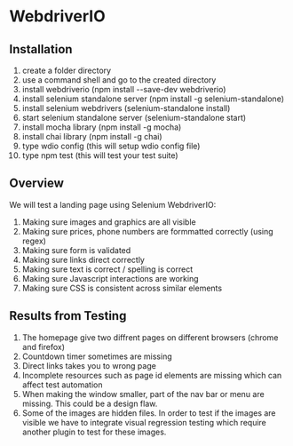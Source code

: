# WebdriverIO

## Installation
1. create a folder directory
2. use a command shell and go to the created directory
3. install webdriverio (npm install --save-dev webdriverio)
4. install selenium standalone server (npm install -g selenium-standalone)
5. install selenium webdrivers (selenium-standalone install)
6. start selenium standalone server (selenium-standalone start)
7. install mocha library (npm install -g mocha)
8. install chai library (npm install -g chai)
9. type wdio config (this will setup wdio config file)
10. type npm test (this will test your test suite)

## Overview
We will test a landing page using Selenium WebdriverIO:

1. Making sure images and graphics are all visible
2. Making sure prices, phone numbers are formmatted correctly (using regex)
3. Making sure form is validated
4. Making sure links direct correctly
5. Making sure text is correct / spelling is correct
6. Making sure Javascript interactions are working 
7. Making sure CSS is consistent across similar elements


## Results from Testing
1. The homepage give two diffrent pages on different browsers (chrome and firefox)
2. Countdown timer sometimes are missing
3. Direct links takes you to wrong page
4. Incomplete resources such as page id elements are missing which can affect test automation
5. When making the window smaller, part of the nav bar or menu are missing. This could be a design flaw. 
6. Some of the images are hidden files. In order to test if the images are visible we have to integrate 
   visual regression testing which require another plugin to test for these images. 


